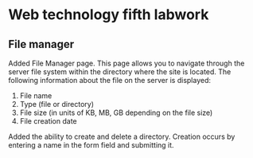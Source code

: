 # Web technology fifth labwork

## File manager

Added File Manager page. This page allows you to navigate through the server file system within the directory where the site is located. The following information about the file on the server is displayed:
1. File name
2. Type (file or directory)
3. File size (in units of KB, MB, GB depending on the file size)
4. File creation date

Added the ability to create and delete a directory. Creation occurs by entering a name in the form field and submitting it.